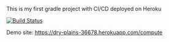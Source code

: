 This is my first gradle project with CI/CD deployed on Heroku

[![Build Status](https://travis-ci.com/aozpolat/Bil481-Task.svg?branch=main)](https://travis-ci.com/aozpolat/Bil481-Task)

Demo site: https://dry-plains-36678.herokuapp.com/compute